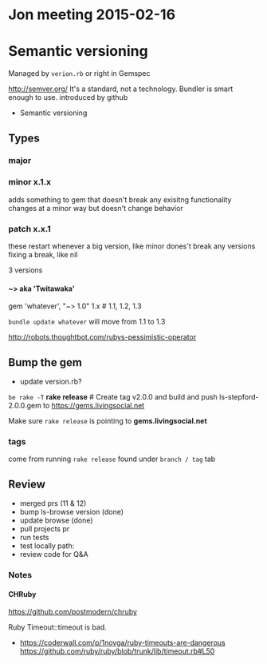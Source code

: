 # Jon meeting 2015-02-16

# Semantic versioning
Managed by `verion.rb` or right in Gemspec

http://semver.org/
It's a standard, not a technology.
Bundler is smart enough to use.
introduced by github

- Semantic versioning

## Types

### major

### minor x.1.x
adds something to gem that doesn't break any exisitng functionality
changes at a minor way but doesn't change behavior

### patch x.x.1
these restart whenever a big version, like minor
dones't break any versions
fixing a break, like nil

3 versions


#### ~> aka 'Twitawaka'
gem 'whatever', "~> 1.0"
                    1.x
                    # 1.1, 1.2, 1.3

`bundle update whatever` will move from 1.1 to 1.3

http://robots.thoughtbot.com/rubys-pessimistic-operator

## Bump the gem
- update version.rb?

`be rake -T`
**rake release**   # Create tag v2.0.0 and build and push ls-stepford-2.0.0.gem to https://gems.livingsocial.net

Make sure `rake release` is pointing to **gems.livingsocial.net**

### tags
come from running `rake release`
found under `branch / tag` tab

## Review
- merged prs (11 & 12)
- bump ls-browse version (done)
- update browse (done)
- pull projects pr
- run tests
- test locally
    path:
- review code for Q&A

### Notes

#### CHRuby
https://github.com/postmodern/chruby

Ruby Timeout::timeout is bad.

* https://coderwall.com/p/1novga/ruby-timeouts-are-dangerous
https://github.com/ruby/ruby/blob/trunk/lib/timeout.rb#L50
